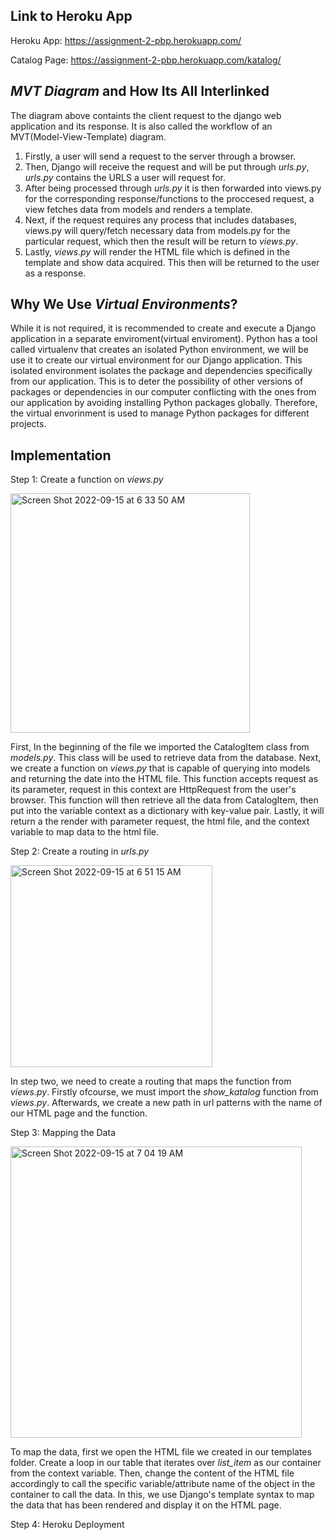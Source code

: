 ## Link to Heroku App

Heroku App: https://assignment-2-pbp.herokuapp.com/

Catalog Page: https://assignment-2-pbp.herokuapp.com/katalog/

## _MVT Diagram_ and How Its All Interlinked

The diagram above containts the client request to the django web application and its response. It is also called the workflow of an MVT(Model-View-Template) diagram. 

1. Firstly, a user will send a request to the server through a browser. 
2. Then, Django will receive the request and will be put through _urls.py_, _urls.py_ contains the URLS a user will request for. 
3. After being processed through _urls.py_ it is then forwarded into views.py for the corresponding response/functions to the proccesed request, a view fetches data from models and renders a template. 
4. Next, if the request requires any process that includes databases, views.py will query/fetch necessary data from models.py for the particular request, which then the result will be return to _views.py_. 
5. Lastly, _views.py_ will render the HTML file which is defined in the template and show data acquired. This then will be returned to the user as a response.

## Why We Use _Virtual Environments_?

While it is not required, it is recommended to create and execute a Django application in a separate enviroment(virtual enviroment). Python has a tool called virtualenv that creates an isolated Python environment, we will  be use it to create our virtual environment for our Django application. This isolated environment isolates the package and dependencies specifically from our application. This is to deter the possibility of other versions of packages or dependencies in our computer conflicting with the ones from our application by avoiding installing Python packages globally. Therefore, the virtual envorinment is used to manage Python packages for different projects.

## Implementation

Step 1: Create a function on _views.py_

<img width="383" alt="Screen Shot 2022-09-15 at 6 33 50 AM" src="https://user-images.githubusercontent.com/101589777/190280746-d6f893fa-7970-4c3c-9662-8b189652b588.png">

First, In the beginning of the file we imported the CatalogItem class from _models.py_. This class will be used to retrieve data from the database. Next, we create a function on _views.py_ that is capable of querying into models and returning the date into the HTML file. This function accepts request as its parameter, request in this context are HttpRequest from the user's browser. This function will then retrieve all the data from CatalogItem, then put into the variable context as a dictionary with key-value pair. Lastly, it will return a the render with parameter request, the html file, and the context variable to map data to the html file.

Step 2: Create a routing in _urls.py_

<img width="323" alt="Screen Shot 2022-09-15 at 6 51 15 AM" src="https://user-images.githubusercontent.com/101589777/190282365-dec7787e-0c9b-4a21-8823-ffcefc01e2b7.png">

In step two, we need to create a routing that maps the function from _views.py_. Firstly ofcourse, we must import the _show_katalog_ function from _views.py_. Afterwards, we create a new path in url patterns with the name of our HTML page and the function.

Step 3: Mapping the Data

<img width="466" alt="Screen Shot 2022-09-15 at 7 04 19 AM" src="https://user-images.githubusercontent.com/101589777/190283529-06f37796-9e2f-4513-8420-6479ce27d369.png">

To map the data, first we open the HTML file we created in our templates folder. Create a loop in our table that iterates over _list_item_ as our container from the context variable. Then, change the content of the HTML file accordingly to call the specific variable/attribute name of the object in the container to call the data. In this, we use Django's template syntax to map the data that has been rendered and display it on the HTML page.

Step 4: Heroku Deployment

